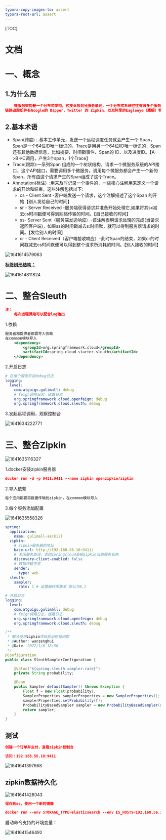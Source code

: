 ```yaml
---
typora-copy-images-to: assert
typora-root-url: assert
---
```


[TOC]



# 文档

[sleuth文档]: https://spring.io/projects/spring-cloud-sleuth
[started]: https://docs.spring.io/spring-cloud-sleuth/docs/3.1.0/reference/html/getting-started.html#getting-started

[zipkin文档]: https://zipkin.io/

# 一、概念

## 1.为什么用

```json
	微服务架构是一个分布式架构，它按业务划分服务单元，一个分布式系统往往有很多个服务单元。由于服务单元数量众多，业务的复杂性，如果出现了错误和异常，很难去定位。主要体现在，一个请求可能需要调用很多个服务，而内部服务的调用复杂性，决定了问题难以定位。所以微服务架构中,必须实现分布式链路追踪,去跟进一个请求到底有哪些服务参与，参与的顺序又是怎样的，从而达到每个请求的步骤清晰可见，出了间题，很快定位。
链路追踪组件有Google的 Dapper，Twitter 的 Zipkin，以及阿里的Eagleeye（鹰眼）等，它们都是非常优秀的链路追踪开源组件。
```

## 2.基本术语

* Span(跨度)﹔基本工作单元，发送一个远程调度任务就会产生一个 Span，Span是一个64位ID唯一标识的，Trace是用另一个64位IlD唯一标识的，Span还有其他数据信息，比如摘要、时间戳事件、Span的 ID、以及进度ID。【A->B->C调用，产生3个span，1个Trace】
* Trace(跟踪):一系列Span 组成的一个树状结构。请求一个微服务系统的API接口，这个API接口，需要调用多个微服务，调用每个微服务都会产生一个新的Span，所有由这个请求产生的Span组成了这个Trace。
* Annotation(标注）:用来及时记录一个事件的，一些核心注解用来定义一个请求的开始和结束。这些注解包括以下:
  * cs - Client Sent -客户端发送一个请求，这个注解描述了这个Span 的开始【别人发给自己的时间】
  * sr - Server Received -服务端获得请求并准备开始处理它,如果将其sx减去cs时间戳便可得到网络传输的时间。【自己接收的时间】
  * ss- Server Sent（服务端发送响应）-该注解表明请求处理的完成(当请求返回客户端)，如果ss的时间戳减去s:时间默，就可以得到服务器请求的时间。【发给别人的时间】
  * cr - Client Received（客户端接收响应）-此时Span的结束，如果cr的时间戳减去cs时间默便可以得到整个请求所消耗的时间。【别人接收的时间】

![1641614579063](/1641614579063.png)



**<u>标签树形结构：</u>**

![1641614811824](/1641614811824.png)



# 二、整合Sleuth

```json
注：
	每次远程调用可以配合log输出
```

1.依赖

```xml
服务者和提供者都需导入依赖
在common模块导入
    <dependency>
        <groupId>org.springframework.cloud</groupId>
        <artifactId>spring-cloud-starter-sleuth</artifactId>
    </dependency>
```

2.开启日志

```yaml
# 在每个服务开启debug日志
logging:
  level:
    com.atguigu.gulimall: debug
    # feign调用日志，链路日志
    org.springframework.cloud.openfeign: debug
    org.springframework.cloud.sleuth: debug
```

3.发起远程调用，观察控制台

![1641634222771](/1641634222771.png)



# 三、整合Zipkin

![1641635116327](/1641635116327.png)

1.docker安装zipkin服务器

```json
docker run -d -p 9411:9411 --name zipkin openzipkin/zipkin
```

2.导入依赖

```xml
每个应用都要将数据传输到zipkin，在common模块导入

```

3.每个服务添加配置

![1641635558326](/1641635558326.png)

```yaml
spring:
  application:
    name: gulimall-seckill
  zipkin:
    # zipkin服务器的地址
    base-url: http://192.168.56.10:9411/
    # 关闭服务发现，否则Springcloud会把zipkin当做服务名称
    discovery-client-enabled: false
    # 数据传输方式
    sender:
      type: web
  sleuth:
    sampler:
      rate: 1 # 设置抽样采集率 默认为0.1

# 开启日志
logging:
  level:
    com.atguigu.gulimall: debug
    # feign调用日志，链路日志
    org.springframework.cloud.openfeign: debug
    org.springframework.cloud.sleuth: debug

```

```java
/**
 * 解决使用zipkin项目启动死锁问题
 * @Author: wanzenghui
 * @Date: 2022/1/8 18:50
 */
@Configuration
public class SleuthSamplerConfiguration {

    @Value("${spring.sleuth.sampler.rate}")
    private String probability;

    @Bean
    public Sampler defaultSampler() throws Exception {
        Float f = new Float(probability);
        SamplerProperties samplerProperties = new SamplerProperties();
        samplerProperties.setProbability(f);
        ProbabilityBasedSampler sampler = new ProbabilityBasedSampler(samplerProperties);
        return sampler;
    }
}
```

## 测试

```json
创建一个订单并支付，查看zipkin控制台

访问：192.168.56.10:9411
```

![1641641397968](/1641641397968.png)

## zipkin数据持久化

![1641641428043](/1641641428043.png)

```json
保存到es，使用一个新的镜像

docker run --env STORAGE_TYPE=elasticsearch --env ES_HOSTS=192.168.56.10:9200 openzipkin/zipkin-dependencies
```

启动命令支持的环境变量：

![1641641546492](/1641641546492.png)